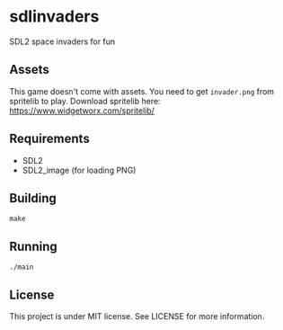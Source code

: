 # sdlinvaders
SDL2 space invaders for fun

## Assets

This game doesn't come with assets. You need to get `invader.png` from spritelib to play. Download spritelib here: https://www.widgetworx.com/spritelib/

## Requirements

+ SDL2
+ SDL2_image (for loading PNG)

## Building

`make`

## Running

`./main`

## License

This project is under MIT license. See LICENSE for more information.
